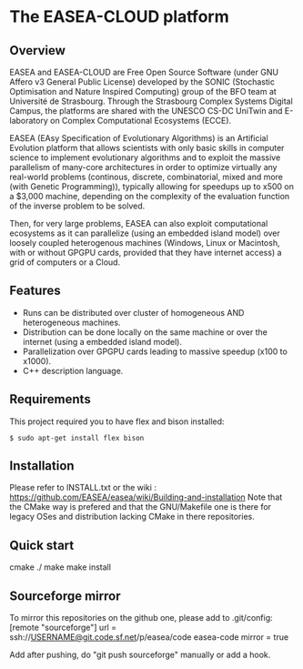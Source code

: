 
The EASEA-CLOUD platform
========================

Overview
--------------
EASEA and EASEA-CLOUD are Free Open Source Software (under GNU Affero v3 General Public License) developed by the SONIC (Stochastic Optimisation and Nature Inspired Computing) group of the BFO team at Université de Strasbourg. Through the Strasbourg Complex Systems Digital Campus, the platforms are shared with the UNESCO CS-DC UniTwin and E-laboratory on Complex Computational Ecosystems (ECCE).

EASEA (EAsy Specification of Evolutionary Algorithms) is an Artificial Evolution platform that allows scientists with only basic skills in computer science to implement evolutionary algorithms and to exploit the massive parallelism of many-core architectures in order to optimize virtually any real-world problems (continous, discrete, combinatorial, mixed and more (with Genetic Programming)), typically allowing for speedups up to x500 on a $3,000 machine, depending on the complexity of the evaluation function of the inverse problem to be solved.

Then, for very large problems, EASEA can also exploit computational ecosystems as it can parallelize (using an embedded island model) over loosely coupled heterogenous machines (Windows, Linux or Macintosh, with or without GPGPU cards, provided that they have internet access) a grid of computers or a Cloud.

Features
--------------

- Runs can be distributed over cluster of homogeneous AND heterogeneous machines.
- Distribution can be done locally on the same machine or over the internet (using a embedded island model).
- Parallelization over GPGPU cards leading to massive speedup (x100 to x1000).
- C++ description language.

Requirements
--------------
This project required you to have flex and bison installed:
```
$ sudo apt-get install flex bison
```

Installation
-------------
Please refer to INSTALL.txt or the wiki : https://github.com/EASEA/easea/wiki/Building-and-installation
Note that the CMake way is prefered and that the GNU/Makefile one is there for
legacy OSes and distribution lacking CMake in there repositories. 


Quick start
-------------
cmake ./
make 
make install

Sourceforge mirror
--------------

To mirror this repositories on the github one, please add to .git/config:
[remote "sourceforge"]
	url = ssh://USERNAME@git.code.sf.net/p/easea/code easea-code
	mirror = true

Add after pushing, do "git push sourceforge" manually or add a hook.
